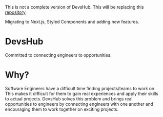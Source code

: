 This is not a complete version of DevsHub. This will be replacing this [repository](https://github.com/devs-hub/devshub-previous)

Migrating to Next.js, Styled Components and adding new features.

# DevsHub

Committed to connecting engineers to opportunities.

# Why?

Software Engineers have a difficult time finding projects/teams to work on. This makes it difficult for them to gain real experiences and apply their skills to actual projects. DevsHub solves this problem and brings real opportunities to engineers by connecting engineers with one another and encouraging them to work together on exciting projects.
